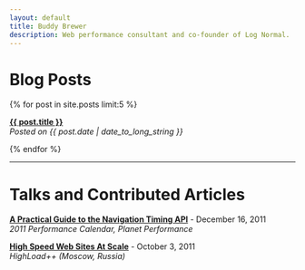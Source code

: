 ```yaml
---
layout: default
title: Buddy Brewer
description: Web performance consultant and co-founder of Log Normal.
---
```


# Blog Posts

{% for post in site.posts limit:5 %}

**<a href="{{ post.url }}">{{ post.title }}</a>**<br>
*Posted on {{ post.date | date_to_long_string }}*

{% endfor %}

---------------------------------------------------------------

# Talks and Contributed Articles

[**A Practical Guide to the Navigation Timing API**](http://calendar.perfplanet.com/2011/a-practical-guide-to-the-navigation-timing-api/) - December 16, 2011<br>
*2011 Performance Calendar, Planet Performance*

[**High Speed Web Sites At Scale**](http://www.slideshare.net/buddybrewer/high-speed-web-sites-at-scale) - October 3, 2011<br>
*HighLoad++ (Moscow, Russia)*
